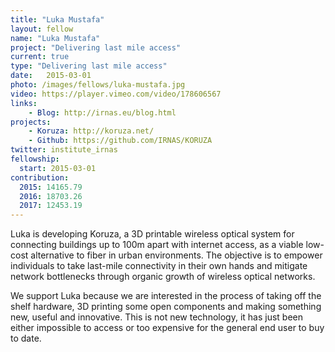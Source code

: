 ```yaml
---
title: "Luka Mustafa"
layout: fellow
name: "Luka Mustafa"
project: "Delivering last mile access"
current: true
type: "Delivering last mile access"
date:   2015-03-01
photo: /images/fellows/luka-mustafa.jpg
video: https://player.vimeo.com/video/178606567
links:
    - Blog: http://irnas.eu/blog.html
projects:
    - Koruza: http://koruza.net/
    - Github: https://github.com/IRNAS/KORUZA
twitter: institute_irnas
fellowship:
  start: 2015-03-01
contribution:
  2015: 14165.79
  2016: 18703.26
  2017: 12453.19
---
```


Luka is developing Koruza, a 3D printable wireless optical system for connecting buildings up to 100m apart with internet access, as a viable low-cost alternative to fiber in urban environments. The objective is to empower individuals to take last-mile connectivity in their own hands and mitigate network bottlenecks through organic growth of wireless optical networks.

We support Luka because we are interested in the process of taking off the shelf hardware, 3D printing some open components and making something new, useful and innovative. This is not new technology, it has just been either impossible to access or too expensive for the general end user to buy to date.
